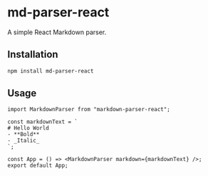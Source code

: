# md-parser-react

A simple React Markdown parser.

## Installation

```bash
npm install md-parser-react
```

## Usage
```tsx
import MarkdownParser from "markdown-parser-react";

const markdownText = `
# Hello World
- **Bold**
- _Italic_
`;

const App = () => <MarkdownParser markdown={markdownText} />;
export default App;
```